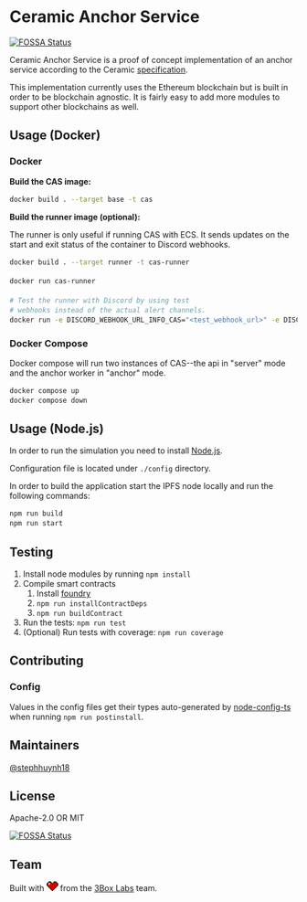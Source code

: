 # Ceramic Anchor Service
[![FOSSA Status](https://app.fossa.com/api/projects/git%2Bgithub.com%2Fceramicnetwork%2Fceramic-anchor-service.svg?type=shield)](https://app.fossa.com/projects/git%2Bgithub.com%2Fceramicnetwork%2Fceramic-anchor-service?ref=badge_shield)

Ceramic Anchor Service is a proof of concept implementation of an anchor service according to the Ceramic [specification](https://github.com/ceramicnetwork/specs).

This implementation currently uses the Ethereum blockchain but is built in order to be blockchain agnostic. It is fairly easy to add more modules to support other blockchains as well.

## Usage (Docker)

### Docker

**Build the CAS image:**
```sh
docker build . --target base -t cas
```

**Build the runner image (optional):**

The runner is only useful if running CAS with ECS.
It sends updates on the start and exit status of the container to Discord webhooks.
```sh
docker build . --target runner -t cas-runner

docker run cas-runner

# Test the runner with Discord by using test
# webhooks instead of the actual alert channels.
docker run -e DISCORD_WEBHOOK_URL_INFO_CAS="<test_webhook_url>" -e DISCORD_WEBHOOK_URL_ALERTS="<test_webhook_url>" cas-runner
```

### Docker Compose

Docker compose will run two instances of CAS--the api in "server" mode and the anchor worker in "anchor" mode.

```sh
docker compose up
docker compose down
```

## Usage (Node.js)

In order to run the simulation you need to install [Node.js](https://nodejs.org).

Configuration file is located under `./config` directory.

In order to build the application start the IPFS node locally and run the following commands:

```sh
npm run build
npm run start
```

## Testing

1. Install node modules by running `npm install`
1. Compile smart contracts
    1. Install [foundry](https://github.com/foundry-rs/foundry)
    1. `npm run installContractDeps`
    1. `npm run buildContract`
1. Run the tests: `npm run test`
1. (Optional) Run tests with coverage: `npm run coverage`

## Contributing

### Config

Values in the config files get their types auto-generated by [node-config-ts](https://github.com/tusharmath/node-config-ts) when running `npm run postinstall`.

## Maintainers
[@stephhuynh18](https://github.com/stephhuynh18)

## License

Apache-2.0 OR MIT

[![FOSSA Status](https://app.fossa.com/api/projects/git%2Bgithub.com%2Fceramicnetwork%2Fceramic-anchor-service.svg?type=large)](https://app.fossa.com/projects/git%2Bgithub.com%2Fceramicnetwork%2Fceramic-anchor-service?ref=badge_large)

## Team

Built with  <img src="./resources/heart.png" width="20"/>  from the [3Box Labs](https://3box.io) team.
